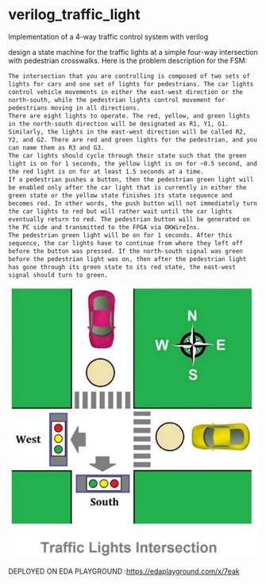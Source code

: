 # verilog_traffic_light
Implementation of a 4-way traffic control system with verilog 


design a state machine for the traffic lights at a simple four-way intersection with pedestrian crosswalks. Here is the problem description for the FSM:

    The intersection that you are controlling is composed of two sets of lights for cars and one set of lights for pedestrians. The car lights control vehicle movements in either the east-west direction or the north-south, while the pedestrian lights control movement for pedestrians moving in all directions.
    There are eight lights to operate. The red, yellow, and green lights in the north-south direction will be designated as R1, Y1, G1. Similarly, the lights in the east-west direction will be called R2, Y2, and G2. There are red and green lights for the pedestrian, and you can name them as R3 and G3.
    The car lights should cycle through their state such that the green light is on for 1 seconds, the yellow light is on for ~0.5 second, and the red light is on for at least 1.5 seconds at a time.
    If a pedestrian pushes a button, then the pedestrian green light will be enabled only after the car light that is currently in either the green state or the yellow state finishes its state sequence and becomes red. In other words, the push button will not immediately turn the car lights to red but will rather wait until the car lights eventually return to red. The pedestrian button will be generated on the PC side and transmitted to the FPGA via OKWireIns.
    The pedestrian green light will be on for 1 seconds. After this sequence, the car lights have to continue from where they left off before the button was pressed. If the north-south signal was green before the pedestrian light was on, then after the pedestrian light has gone through its green state to its red state, the east-west signal should turn to green.
![Setup](16.png)

DEPLOYED ON EDA PLAYGROUND :https://edaplayground.com/x/7eak


    
